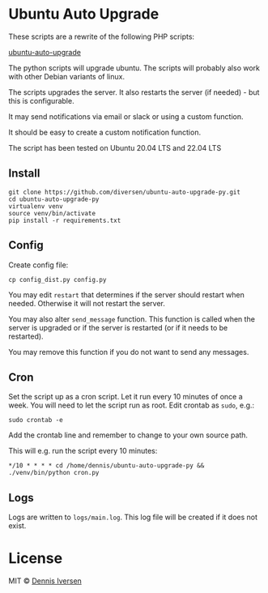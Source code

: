 # Ubuntu Auto Upgrade

These scripts are a rewrite of the following PHP scripts: 

[ubuntu-auto-upgrade](https://github.com/diversen/ubuntu-auto-upgrade)

The python scripts will upgrade ubuntu. The scripts will probably also work with other Debian variants of linux. 

The scripts upgrades the server. It also restarts the server (if needed) - but this is configurable.

It may send notifications via email or slack or using a custom function.

It should be easy to create a custom notification function.

The script has been tested on Ubuntu 20.04 LTS and 22.04 LTS

## Install

    git clone https://github.com/diversen/ubuntu-auto-upgrade-py.git
    cd ubuntu-auto-upgrade-py
    virtualenv venv
    source venv/bin/activate
    pip install -r requirements.txt

## Config

Create config file:

    cp config_dist.py config.py

You may edit `restart` that determines if the server should restart when needed. Otherwise it
will not restart the server.

You may also alter `send_message` function. This function is called when the server is upgraded or
if the server is restarted (or if it needs to be restarted).

You may remove this function if you do not want to send any messages.

## Cron

Set the script up as a cron script. Let it run every 10 minutes of once a week.
You will need to let the script run as root. Edit crontab as `sudo`, e.g.: 

    sudo crontab -e

Add the crontab line and remember to change to your own source path. 

This will e.g. run the script every 10 minutes:

    */10 * * * * cd /home/dennis/ubuntu-auto-upgrade-py && ./venv/bin/python cron.py

## Logs

Logs are written to `logs/main.log`. This log file will be created if it does not exist.  

# License

MIT © [Dennis Iversen](https://github.com/diversen)